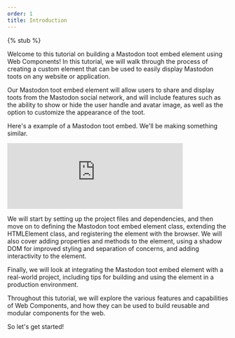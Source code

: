 ```yaml
---
order: 1
title: Introduction
---
```


{% stub %}

Welcome to this tutorial on building a Mastodon toot embed element using Web Components! In this tutorial, we will walk
through the process of creating a custom element that can be used to easily display Mastodon toots on any website or
application.

Our Mastodon toot embed element will allow users to share and display toots from the Mastodon social network, and will
include features such as the ability to show or hide the user handle and avatar image, as well as the option to
customize the appearance of the toot.

Here's a example of a Mastodon toot embed. We'll be making something similar.

<iframe src="https://fosstodon.org/@koddsson/109535622423696807/embed" class="mastodon-embed" style="max-width: 100%; border: 0" width="400" allowfullscreen="allowfullscreen"></iframe><script src="https://fosstodon.org/embed.js" async="async"></script>

We will start by setting up the project files and dependencies, and then move on to defining the Mastodon toot embed
element class, extending the HTMLElement class, and registering the element with the browser. We will also cover adding
properties and methods to the element, using a shadow DOM for improved styling and separation of concerns, and adding
interactivity to the element.

Finally, we will look at integrating the Mastodon toot embed element with a real-world project, including tips for
building and using the element in a production environment.

Throughout this tutorial, we will explore the various features and capabilities of Web Components, and how they can be
used to build reusable and modular components for the web.

So let's get started!
